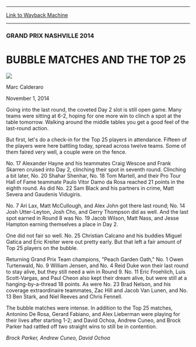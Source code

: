 
---
[Link to Wayback Machine](https://web.archive.org/web/20141104192021/http://magic.wizards.com/en/events/coverage/gpnas14/r9bubble)

[_metadata_:description]:- "Going into the last round, the coveted Day 2 slot is still open game. Many teams were sitting at 6-2, hoping for one more win to clinch a spot at the table tomorrow. Walking around the middle tables you get a good feel of the last-round action. But first, let's do a check-in for the Top 25 players in attendance. Fifteen of the players were here battling today, spread across twelve teams. Some of them faired very well, a couple were on the fence."
[_metadata_:generator]:- "Drupal 7 (http://drupal.org)"
[_metadata_:node]:- "294631"
[_metadata_:publish_date]:- "2014-11-01"
[_metadata_:source]:- "div-main"
[_metadata_:title]:- "BUBBLE MATCHES AND THE TOP 25"
[_metadata_:wayback_capture_timestamp]:- "2014-11-04 19:20:21"
[_metadata_:wayback_raw_url]:- "https://web.archive.org/web/20141104192021id_/http://magic.wizards.com/en/events/coverage/gpnas14/r9bubble"
[_metadata_:wayback_url]:- "http://magic.wizards.com/en/events/coverage/gpnas14/r9bubble"
---





### GRAND PRIX NASHVILLE 2014


BUBBLE MATCHES AND THE TOP 25
=============================



![](https://media.magic.wizards.com/styles/auth_small/public/images/person/calderaro.jpg)

Marc Calderaro




November 1, 2014
 










Going into the last round, the coveted Day 2 slot is still open game. Many teams were sitting at 6-2, hoping for one more win to clinch a spot at the table tomorrow. Walking around the middle tables you get a good feel of the last-round action.


But first, let's do a check-in for the Top 25 players in attendance. Fifteen of the players were here battling today, spread across twelve teams. Some of them faired very well, a couple were on the fence.


No. 17 Alexander Hayne and his teammates Craig Wescoe and Frank Skarren cruised into Day 2, clinching their spot in seventh round. Clinching a bit later, No. 20 Shahar Shenhar, No. 18 Tom Martell, and their Pro Tour Hall of Fame teammate Paulo Vitor Damo da Rosa reached 21 points in the eighth round. As did No. 22 Sam Black and his partners in crime, Matt Severa and Gaudenis Vidugiris.


No. 7 Ari Lax, Matt McCullough, and Alex John got there last round; No. 14 Josh Utter-Leyton, Josh Cho, and Gerry Thompson did as well. And the last spot earned in Round 8 was No. 19 Jacob Wilson, Matt Nass, and Jesse Hampton earning themselves a place in Day 2.


One did not fair so well. No. 25 Christian Calcano and his buddies Miguel Gatica and Eric Kreiter were out pretty early. But that left a fair amount of Top 25 players on the bubble.



 Returning Grand Prix Team champions, "Peach Garden Oath," No. 1 Owen Turtenwald, No. 9 William Jensen, and No. 4 Reid Duke won their last round to stay alive, but they still need a win in Round 9. No. 11 Eric Froehlich, Luis Scott-Vargas, and Paul Cheon also kept their dream alive, but were still at a hanging-by-a-thread 18 points. As were No. 23 Brad Nelson, and his coverage extraordinaire teammates, Zac Hill and Jacob Van Lunen, and No. 13 Ben Stark, and Niel Reeves and Chris Fennell.



The bubble matches were intense. In addition to the Top 25 matches, Antonino De Rosa, Gerard Fabiano, and Alex Lieberman were playing for their lives after starting 1-2; and David Ochoa, Andrew Cuneo, and Brock Parker had rattled off two straight wins to still be in contention.





*Brock Parker, Andrew Cuneo, David Ochoa*

  






 
 




  







